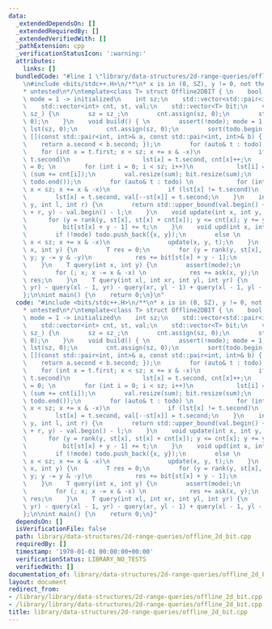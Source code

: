 ```yaml
---
data:
  _extendedDependsOn: []
  _extendedRequiredBy: []
  _extendedVerifiedWith: []
  _pathExtension: cpp
  _verificationStatusIcon: ':warning:'
  attributes:
    links: []
  bundledCode: "#line 1 \"library/data-structures/2d-range-queries/offline_2d_bit.cpp\"\
    \n#include <bits/stdc++.H>\n/**\n* x is in (0, SZ), y != 0, not the not 0 part\n\
    * untested\n*/\ntemplate<class T> struct Offline2DBIT { \n    bool mode = 0; //\
    \ mode = 1 -> initialized\n    int sz;\n    std::vector<std::pair<int, int>> todo;\n\
    \    std::vector<int> cnt, st, val;\n    std::vector<T> bit;\n    void init(int\
    \ sz_) {\n        sz = sz_;\n        cnt.assign(sz, 0);\n        st.assign(sz,\
    \ 0);\n    }\n    void build() { \n        assert(!mode); mode = 1;\n        std::vector<int>\
    \ lst(sz, 0);\n        cnt.assign(sz, 0);\n        sort(todo.begin(), todo.end(),\
    \ [](const std::pair<int, int>& a, const std::pair<int, int>& b) { \n        \
    \    return a.second < b.second; });\n        for (auto& t : todo) \n        \
    \    for (int x = t.first; x < sz; x += x & -x)\n                if (lst[x] !=\
    \ t.second)\n                    lst[x] = t.second, cnt[x]++;\n        int sum\
    \ = 0; \n        for (int i = 0; i < sz; i++)\n            lst[i] = 0, st[i] =\
    \ (sum += cnt[i]);\n        val.resize(sum); bit.resize(sum);\n        reverse(todo.begin(),\
    \ todo.end());\n        for (auto& t : todo) \n            for (int x = t.first;\
    \ x < sz; x += x & -x)\n                if (lst[x] != t.second)\n            \
    \        lst[x] = t.second, val[--st[x]] = t.second;\n    }\n    int rank(int\
    \ y, int l, int r) {\n        return std::upper_bound(val.begin() + l, val.begin()\
    \ + r, y) - val.begin() - l;\n    }\n    void update(int x, int y, T t) {\n  \
    \      for (y = rank(y, st[x], st[x] + cnt[x]); y <= cnt[x]; y += y & -y)\n  \
    \          bit[st[x] + y - 1] += t;\n    }\n    void upd(int x, int y, T t) {\n\
    \        if (!mode) todo.push_back({x, y});\n        else \n            for (;\
    \ x < sz; x += x & -x)\n                update(x, y, t);\n    }\n    int ask(int\
    \ x, int y) {\n        T res = 0;\n        for (y = rank(y, st[x], st[x] + cnt[x]);\
    \ y; y -= y & -y)\n            res += bit[st[x] + y - 1];\n        return res;\n\
    \    }\n    T query(int x, int y) {\n        assert(mode);\n        T res = 0;\n\
    \        for (; x; x -= x & -x) \n            res += ask(x, y);\n        return\
    \ res;\n    }\n    T query(int xl, int xr, int yl, int yr) {\n        return query(xr,\
    \ yr) - query(xl - 1, yr) - query(xr, yl - 1) + query(xl - 1, yl - 1);\n    }\n\
    };\n\nint main() {\n    return 0;\n}\n"
  code: "#include <bits/stdc++.H>\n/**\n* x is in (0, SZ), y != 0, not the not 0 part\n\
    * untested\n*/\ntemplate<class T> struct Offline2DBIT { \n    bool mode = 0; //\
    \ mode = 1 -> initialized\n    int sz;\n    std::vector<std::pair<int, int>> todo;\n\
    \    std::vector<int> cnt, st, val;\n    std::vector<T> bit;\n    void init(int\
    \ sz_) {\n        sz = sz_;\n        cnt.assign(sz, 0);\n        st.assign(sz,\
    \ 0);\n    }\n    void build() { \n        assert(!mode); mode = 1;\n        std::vector<int>\
    \ lst(sz, 0);\n        cnt.assign(sz, 0);\n        sort(todo.begin(), todo.end(),\
    \ [](const std::pair<int, int>& a, const std::pair<int, int>& b) { \n        \
    \    return a.second < b.second; });\n        for (auto& t : todo) \n        \
    \    for (int x = t.first; x < sz; x += x & -x)\n                if (lst[x] !=\
    \ t.second)\n                    lst[x] = t.second, cnt[x]++;\n        int sum\
    \ = 0; \n        for (int i = 0; i < sz; i++)\n            lst[i] = 0, st[i] =\
    \ (sum += cnt[i]);\n        val.resize(sum); bit.resize(sum);\n        reverse(todo.begin(),\
    \ todo.end());\n        for (auto& t : todo) \n            for (int x = t.first;\
    \ x < sz; x += x & -x)\n                if (lst[x] != t.second)\n            \
    \        lst[x] = t.second, val[--st[x]] = t.second;\n    }\n    int rank(int\
    \ y, int l, int r) {\n        return std::upper_bound(val.begin() + l, val.begin()\
    \ + r, y) - val.begin() - l;\n    }\n    void update(int x, int y, T t) {\n  \
    \      for (y = rank(y, st[x], st[x] + cnt[x]); y <= cnt[x]; y += y & -y)\n  \
    \          bit[st[x] + y - 1] += t;\n    }\n    void upd(int x, int y, T t) {\n\
    \        if (!mode) todo.push_back({x, y});\n        else \n            for (;\
    \ x < sz; x += x & -x)\n                update(x, y, t);\n    }\n    int ask(int\
    \ x, int y) {\n        T res = 0;\n        for (y = rank(y, st[x], st[x] + cnt[x]);\
    \ y; y -= y & -y)\n            res += bit[st[x] + y - 1];\n        return res;\n\
    \    }\n    T query(int x, int y) {\n        assert(mode);\n        T res = 0;\n\
    \        for (; x; x -= x & -x) \n            res += ask(x, y);\n        return\
    \ res;\n    }\n    T query(int xl, int xr, int yl, int yr) {\n        return query(xr,\
    \ yr) - query(xl - 1, yr) - query(xr, yl - 1) + query(xl - 1, yl - 1);\n    }\n\
    };\n\nint main() {\n    return 0;\n}"
  dependsOn: []
  isVerificationFile: false
  path: library/data-structures/2d-range-queries/offline_2d_bit.cpp
  requiredBy: []
  timestamp: '1970-01-01 00:00:00+00:00'
  verificationStatus: LIBRARY_NO_TESTS
  verifiedWith: []
documentation_of: library/data-structures/2d-range-queries/offline_2d_bit.cpp
layout: document
redirect_from:
- /library/library/data-structures/2d-range-queries/offline_2d_bit.cpp
- /library/library/data-structures/2d-range-queries/offline_2d_bit.cpp.html
title: library/data-structures/2d-range-queries/offline_2d_bit.cpp
---
```

